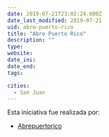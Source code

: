 ```yaml
---
date: 2019-07-21T23:02:24.000Z
date_last_modified: 2019-07-21
uid: abre-puerto-rico
title: "Abre Puerto Rico"
description: ""
type: 
website: 
date_ini: 
date_end: 
tags:

cities: 
  - San Juan
---
```


Esta iniciativa fue realizada por:

- [Abrepuertorico](/organizaciones/abrepuertorico)

